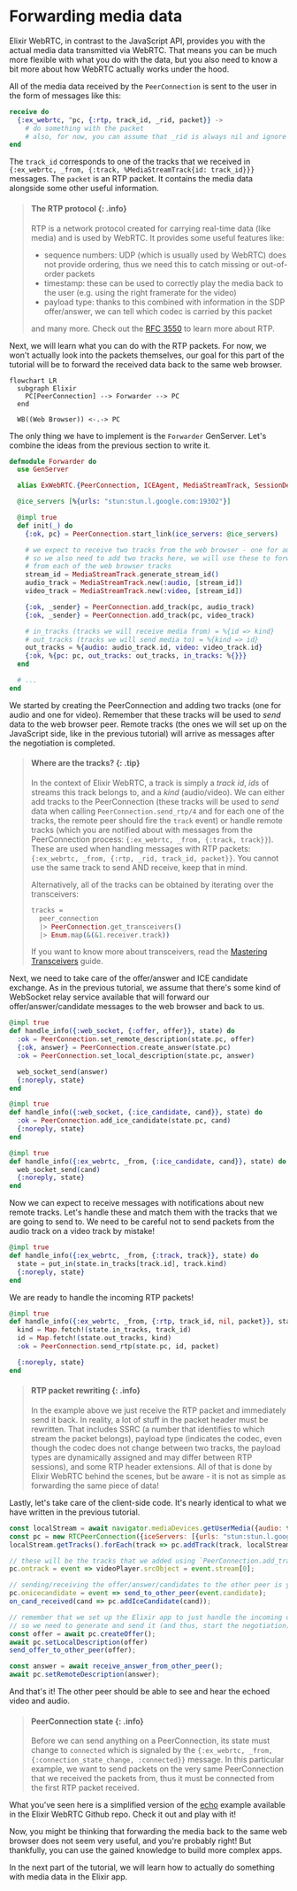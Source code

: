 # Forwarding media data

Elixir WebRTC, in contrast to the JavaScript API, provides you with the actual media data transmitted via WebRTC.
That means you can be much more flexible with what you do with the data, but you also need to know a bit more
about how WebRTC actually works under the hood.

All of the media data received by the `PeerConnection` is sent to the user in the form of messages like this:

```elixir
receive do
  {:ex_webrtc, ^pc, {:rtp, track_id, _rid, packet}} ->
    # do something with the packet
    # also, for now, you can assume that _rid is always nil and ignore it
end
```

The `track_id` corresponds to one of the tracks that we received in `{:ex_webrtc, _from, {:track, %MediaStreamTrack{id: track_id}}}` messages.
The `packet` is an RTP packet. It contains the media data alongside some other useful information.

> #### The RTP protocol {: .info}
> RTP is a network protocol created for carrying real-time data (like media) and is used by WebRTC.
> It provides some useful features like:
>
> * sequence numbers: UDP (which is usually used by WebRTC) does not provide ordering, thus we need this to catch missing or out-of-order packets
> * timestamp: these can be used to correctly play the media back to the user (e.g. using the right framerate for the video)
> * payload type: thanks to this combined with information in the SDP offer/answer, we can tell which codec is carried by this packet
>
> and many more. Check out the [RFC 3550](https://datatracker.ietf.org/doc/html/rfc3550) to learn more about RTP.

Next, we will learn what you can do with the RTP packets.
For now, we won't actually look into the packets themselves, our goal for this part of the tutorial will be to forward the received data back to the same web browser.

```mermaid
flowchart LR
  subgraph Elixir
    PC[PeerConnection] --> Forwarder --> PC
  end

  WB((Web Browser)) <-.-> PC
```

The only thing we have to implement is the `Forwarder` GenServer. Let's combine the ideas from the previous section to write it.

```elixir
defmodule Forwarder do
  use GenServer

  alias ExWebRTC.{PeerConnection, ICEAgent, MediaStreamTrack, SessionDescription}

  @ice_servers [%{urls: "stun:stun.l.google.com:19302"}]

  @impl true
  def init(_) do
    {:ok, pc} = PeerConnection.start_link(ice_servers: @ice_servers)

    # we expect to receive two tracks from the web browser - one for audio, one for video
    # so we also need to add two tracks here, we will use these to forward media
    # from each of the web browser tracks
    stream_id = MediaStreamTrack.generate_stream_id()
    audio_track = MediaStreamTrack.new(:audio, [stream_id])
    video_track = MediaStreamTrack.new(:video, [stream_id])

    {:ok, _sender} = PeerConnection.add_track(pc, audio_track)
    {:ok, _sender} = PeerConnection.add_track(pc, video_track)

    # in_tracks (tracks we will receive media from) = %{id => kind}
    # out_tracks (tracks we will send media to) = %{kind => id}
    out_tracks = %{audio: audio_track.id, video: video_track.id}
    {:ok, %{pc: pc, out_tracks: out_tracks, in_tracks: %{}}}
  end

  # ...
end
```

We started by creating the PeerConnection and adding two tracks (one for audio and one for video).
Remember that these tracks will be used to *send* data to the web browser peer. Remote tracks (the ones we will set up on the JavaScript side, like in the previous tutorial)
will arrive as messages after the negotiation is completed.

> #### Where are the tracks? {: .tip}
> In the context of Elixir WebRTC, a track is simply a _track id_, _ids_ of streams this track belongs to, and a _kind_ (audio/video).
> We can either add tracks to the PeerConnection (these tracks will be used to *send* data when calling `PeerConnection.send_rtp/4` and
> for each one of the tracks, the remote peer should fire the `track` event)
> or handle remote tracks (which you are notified about with messages from the PeerConnection process: `{:ex_webrtc, _from, {:track, track}}`).
> These are used when handling messages with RTP packets: `{:ex_webrtc, _from, {:rtp, _rid, track_id, packet}}`.
> You cannot use the same track to send AND receive, keep that in mind.
>
> Alternatively, all of the tracks can be obtained by iterating over the transceivers:
>
> ```elixir
> tracks =
>   peer_connection
>   |> PeerConnection.get_transceivers()
>   |> Enum.map(&(&1.receiver.track))
> ```
>
> If you want to know more about transceivers, read the [Mastering Transceivers](https://hexdocs.pm/ex_webrtc/mastering_transceivers.html) guide.

Next, we need to take care of the offer/answer and ICE candidate exchange. As in the previous tutorial, we assume that there's some kind
of WebSocket relay service available that will forward our offer/answer/candidate messages to the web browser and back to us.

```elixir
@impl true
def handle_info({:web_socket, {:offer, offer}}, state) do
  :ok = PeerConnection.set_remote_description(state.pc, offer)
  {:ok, answer} = PeerConnection.create_answer(state.pc)
  :ok = PeerConnection.set_local_description(state.pc, answer)

  web_socket_send(answer)
  {:noreply, state}
end

@impl true
def handle_info({:web_socket, {:ice_candidate, cand}}, state) do
  :ok = PeerConnection.add_ice_candidate(state.pc, cand)
  {:noreply, state}
end

@impl true
def handle_info({:ex_webrtc, _from, {:ice_candidate, cand}}, state) do
  web_socket_send(cand)
  {:noreply, state}
end
```

Now we can expect to receive messages with notifications about new remote tracks.
Let's handle these and match them with the tracks that we are going to send to.
We need to be careful not to send packets from the audio track on a video track by mistake!

```elixir
@impl true
def handle_info({:ex_webrtc, _from, {:track, track}}, state) do
  state = put_in(state.in_tracks[track.id], track.kind)
  {:noreply, state}
end
```

We are ready to handle the incoming RTP packets!

```elixir
@impl true
def handle_info({:ex_webrtc, _from, {:rtp, track_id, nil, packet}}, state) do
  kind = Map.fetch!(state.in_tracks, track_id)
  id = Map.fetch!(state.out_tracks, kind)
  :ok = PeerConnection.send_rtp(state.pc, id, packet)

  {:noreply, state}
end
```

> #### RTP packet rewriting {: .info}
> In the example above we just receive the RTP packet and immediately send it back. In reality, a lot of stuff in the packet header must be rewritten.
> That includes SSRC (a number that identifies to which stream the packet belongs), payload type (indicates the codec, even though the codec does not
> change between two tracks, the payload types are dynamically assigned and may differ between RTP sessions), and some RTP header extensions. All of that is
> done by Elixir WebRTC behind the scenes, but be aware - it is not as simple as forwarding the same piece of data!

Lastly, let's take care of the client-side code. It's nearly identical to what we have written in the previous tutorial.

```js
const localStream = await navigator.mediaDevices.getUserMedia({audio: true, video: true});
const pc = new RTCPeerConnection({iceServers: [{urls: "stun:stun.l.google.com:19302"}]});
localStream.getTracks().forEach(track => pc.addTrack(track, localStream));

// these will be the tracks that we added using `PeerConnection.add_track`
pc.ontrack = event => videoPlayer.srcObject = event.stream[0];

// sending/receiving the offer/answer/candidates to the other peer is your responsibility
pc.onicecandidate = event => send_to_other_peer(event.candidate);
on_cand_received(cand => pc.addIceCandidate(cand));

// remember that we set up the Elixir app to just handle the incoming offer
// so we need to generate and send it (and thus, start the negotiation) here
const offer = await pc.createOffer();
await pc.setLocalDescription(offer)
send_offer_to_other_peer(offer);

const answer = await receive_answer_from_other_peer();
await pc.setRemoteDescription(answer);
```

And that's it! The other peer should be able to see and hear the echoed video and audio.

> #### PeerConnection state {: .info}
> Before we can send anything on a PeerConnection, its state must change to `connected` which is signaled
> by the `{:ex_webrtc, _from, {:connection_state_change, :connected}}` message. In this particular example, we want
> to send packets on the very same PeerConnection that we received the packets from, thus it must be connected
> from the first RTP packet received.

What you've seen here is a simplified version of the [echo](https://github.com/elixir-webrtc/ex_webrtc/tree/master/examples/echo) example available
in the Elixir WebRTC Github repo. Check it out and play with it!

Now, you might be thinking that forwarding the media back to the same web browser does not seem very useful, and you're probably right!
But thankfully, you can use the gained knowledge to build more complex apps.

In the next part of the tutorial, we will learn how to actually do something with media data in the Elixir app.
